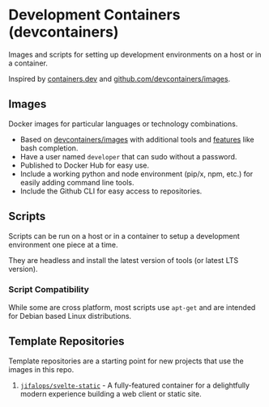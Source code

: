 # Development Containers (devcontainers)

Images and scripts<!--, and [features][3] --> for setting up development environments on a host or in a container.

Inspired by [containers.dev][1] and [github.com/devcontainers/images][2].

## Images

Docker images for particular languages or technology combinations.

- Based on [devcontainers/images][2] with additional tools and [features][3] like bash completion.
- Have a user named `developer` that can sudo without a password.
- Published to Docker Hub for easy use.
- Include a working python and node environment (pip/x, npm, etc.) for easily adding command line tools.
- Include the Github CLI for easy access to repositories.

## Scripts

Scripts can be run on a host or in a container to setup a development environment one piece at a time.

They are headless and install the latest version of tools (or latest LTS version).

### Script Compatibility

While some are cross platform, most scripts use `apt-get` and are intended for Debian based Linux distributions.

<!-- ## Features -->

## Template Repositories

Template repositories are a starting point for new projects that use the images in this repo.

1. [`jifalops/svelte-static`][4] - A fully-featured container for a delightfully modern experience building a web client or static site.

[1]: https://containers.dev
[2]: https://github.com/devcontainers/images/tree/main/src
[3]: https://containers.dev/features
[4]: https://github.com/jifalops/svelte-static
